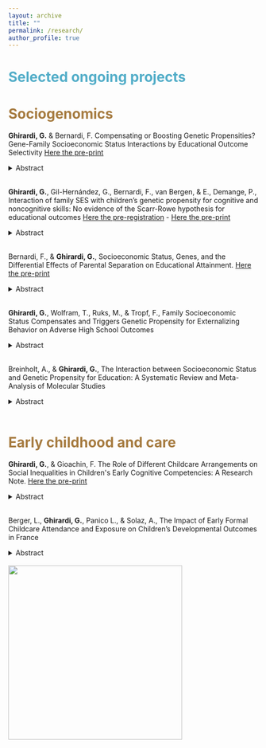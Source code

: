 ```yaml
---
layout: archive
title: ""
permalink: /research/
author_profile: true
---
```


# <span style="color:#52adc8"> Selected ongoing projects </span>

# <span style="color:#a67b40"> Sociogenomics </span>

**Ghirardi, G.** & Bernardi, F. Compensating or Boosting Genetic Propensities? Gene-Family Socioeconomic Status Interactions by Educational Outcome Selectivity [Here the pre-print](https://osf.io/preprints/socarxiv/2xny7/)  
<details>
<summary>Abstract</summary>
This study investigates the extent to which the genetic propensity for education - measured using the polygenic index (PGI) for educational attainment – matters more for the final educational attainment of high or low socio-economic status (SES) students. We propose a model integrating social stratification theories, such as the compensatory and boosting advantage models, into sociogenomics, highlighting the role of educational outcome selectivity. Our model predicts that for low selective educational outcomes (e.g., high school completion), the PGI for education matters more for low- SES individuals, while for highly selective outcomes (e.g., graduate school completion), it matters more for high-SES individuals. We test our model using the National Longitudinal Study of Adolescent to Adult Health, the Health and Retirement Study, and the Wisconsin Longitudinal Study. The results corroborate our predictions and are robust to alternative models’ specifications. Our theoretical model explains previous heterogeneous findings and can be generalized to develop testable hypotheses for other cohorts in the US and other countries.
</details>
<br>


**Ghirardi, G.**, Gil-Hernández, G., Bernardi, F., van Bergen, & E., Demange, P., Interaction of family SES with children’s genetic propensity for cognitive and noncognitive skills: No evidence of the Scarr-Rowe hypothesis for educational outcomes [Here the pre-registration](https://archive.org/details/osf-registrations-g68x9-v1) - [Here the pre-print](https://publications.jrc.ec.europa.eu/repository/handle/JRC135358)
<details>
<summary>Abstract</summary>
This study examines the role of genes and environments in predicting educational outcomes. We test the Scarr-Rowe hypothesis, suggesting that enriched environments enable genetic potential to unfold, and the compensatory advantage hypothesis, proposing that low genetic endowments have less impact on education for children from high socio-economic status (SES) families. We use a pre-registered design with Netherlands Twin Register data (426 ≤ n individuals ≤ 3,875). We build polygenic indexes (PGIs) for cognitive and noncognitive skills to predict seven educational outcomes across three designs (between-family, within-family, and trio) accounting for different confounding sources, totalling 2x7x3=42 analyses. Cognitive PGIs, noncognitive PGIs, and parental education positively predict educational outcomes. Supporting the compensatory hypothesis, 36/42 PGIxSES interactions are negative, but only three are significant after multiple-testing corrections (p-value < 0.007). In contrast, the Scarr-Rowe hypothesis lacks empirical support, with just three non-significant positive interactions. Overall, we emphasise the need for future replication studies in larger samples. Our findings suggest mixing social stratification and behavioural genetics theories to illuminate the complex interplay between genes and social environments. 
</details>
<br>

Bernardi, F., & **Ghirardi, G.**, Socioeconomic Status, Genes, and the Differential Effects of Parental Separation on Educational Attainment. [Here the pre-print](https://osf.io/preprints/socarxiv/rgzd7)
<details>
<summary>Abstract</summary>
Prior research has consistently documented a more pronounced negative impact of parental separation on educational attainment among children from high socio-economic status (SES) backgrounds. This study leverages molecular data to investigate how the parental separation penalty on educational attainment varies by SES and children’s genetic propensity for education. We replicate the analysis on two distinct datasets, the National Longitudinal Study of Adolescent to Adult Health (Add Health) and the Health and Retirement Study (HRS), using two different dependent variables, the probability of college attainment and years of education, parametric (OLS and logit) and non-parametric models (LOWESS) and mother’s education as an indicator of family SES. Our results show that the parental separation penalty clusters among high-SES students with a low genetic propensity for education. While for high-SES students with non-separated parents, the probability of college attainment and completing more years of education is largely independent of their genetic propensity for education, it notably reduces if they have a low genetic propensity for education and their parents separate. These findings suggest that when high-SES parents separate, they experience a reduced capacity to compensate for their children's low genetic propensity for education on college attainment and years of education.
</details>
<br>

**Ghirardi, G.**, Wolfram, T., Ruks, M., & Tropf, F., Family Socioeconomic Status Compensates and Triggers 
Genetic Propensity for Externalizing Behavior on Adverse High School Outcomes
<details>
<summary>Abstract</summary>
Previous research has investigated how genetic propensities for educational attainment and family socioeconomic status (SES) interact in shaping educational outcomes. Theoretical considerations in this line of research are leading to the Scarr-Rowe hypothesis, that genetic effects are stronger in higher SES compared to lower SES families, and genetic propensities for education are interpreted as encoding genetic potential for cognitive ability. However, various mechanisms link the genome and educational outcomes and require tailor-made theoretical consideration. This study specifically focuses on the children's genetic propensity for externalising behaviour to investigate whether this genetic propensity affects children’s likelihood of experiencing adverse educational outcomes in high school and whether this relationship varies by family SES. Drawing upon behavioural genetics and social stratification theories— the compensatory advantage or social control and diathesis-stress models—we test the predicted stronger association between the genetic propensity for externalising behaviours and adverse school outcomes among low-SES children compared to their high-SES peers. Using data from the National Longitudinal Study of Adolescent to Adult Health (Add Health) from the US, we construct a polygenic index (PGI) for externalising behaviours, and we look at different adverse high-school educational outcomes, such as school failure, suspension, expulsion, absence, and misbehaviours. The findings reveal two key insights. First, a higher genetic propensity for externalising behaviours increases the likelihood of experiencing adverse high-school outcomes. Second, the genetic propensity for externalising behaviours is more predictive of adverse high-school educational outcomes among low-SES children compared to high-SES children. The robustness of these findings is confirmed through several checks, including replication with the British National Child Development Study (NCDS), alternative modelling, correcting for biases in polygenic scores, and using various socioeconomic status measures. Our results suggest that high-SES families compensate for their children's high genetic propensity for externalising behaviours, whereas low-SES families trigger these genetic propensities in their children. 
</details>
<br>

Breinholt, A., & **Ghirardi, G.**, The Interaction between Socioeconomic Status and Genetic Propensity for Education:
A Systematic Review and Meta-Analysis of Molecular Studies 
<details>
<summary>Abstract</summary>
A growing body of research investigates whether genetic influences on educational outcomes can be suppressed or boosted by the environment in which an individual lives. Indeed, several studies have examined the interaction between the genetic propensity for education and the socioeconomic status (SES) of the family of origin, the neighborhood, or school - so-called GxSES studies. However, results are mixed. Some studies find stronger associations between genetic propensities and educational outcomes in high-SES environments, while other studies find stronger associations in low-SES environments. In this work, we conduct a systematic review and meta-analysis of studies that investigated the interaction between genetic propensity for education and SES on measures of educational attainment and achievement. We focus on studies relying on molecular genetic information in the form of polygenic indices (PGI). This study aims to answer the following questions: (1) Does the genetic propensity for education matter more for educational outcomes in high or low-SES environments? (2) Which factors may explain the inconsistent findings of the previous literature? To address these questions, we collect results from both published and working papers investigating the interaction of interest and using molecular data.
</details>
<br>

# <span style="color:#a67b40"> Early childhood and care </span>

**Ghirardi, G.**, & Gioachin, F. The Role of Different Childcare Arrangements on Social Inequalities in Children's Early Cognitive Competencies: A Research Note. [Here the pre-print](https://osf.io/preprints/socarxiv/9q6fk)
<details>
<summary>Abstract</summary>
This research note investigates how childcare arrangements under age three affect early social inequalities in children’s competencies, relying on a novel decomposition approach (Yu and Elwert 2023). This approach allows us to provide a comprehensive evaluation of different childcare arrangements within a potential outcome framework, revealing not only the overall relevance of each childcare arrangement but also the importance of specific channels impacting social disparities such as prevalence (unequal exposure), effect (heterogeneous effect), and selection (within-group propensity to treatment). Using the newborn cohort of the German National Educational Panel Study (NEPS - SC1), we assess the impact of early childhood education and care (ECEC), family day-care, grandparental care, and exclusive parental care on children’s competencies in mathematics and vocabulary at ages 4 and 5. Findings highlight ECEC as the most effective approach in reducing social disparities, positively influencing children from lower socio-economic backgrounds. Conversely, exclusive parental care and family day-care increase social disparities, benefiting children from higher socio-economic backgrounds while negatively affecting those from lower backgrounds. This comprehensive evaluation identifies channels impacting social inequalities, contributing to understanding the nuanced role of childcare arrangements in shaping early social inequalities in children’s competencies.
</details>
<br>
  
Berger, L., **Ghirardi, G.**, Panico L., & Solaz, A., The Impact of Early Formal Childcare Attendance and Exposure on Children’s Developmental Outcomes in France
<details>
<summary>Abstract</summary>
The importance of early childhood education and care (ECEC) for fostering children’s development and reducing early inequalities is widely recognized by previous studies. However, much of this evidence refers to pre-school (i.e., to 3-to 5-year-olds), and mainly stems from randomized evaluations of small-scale intensive programs based in the United States and other English-speaking countries. This study thus examines the impact of ECEC under the age of 3 on children’s development and its role in tackling the early social inequality in such outcomes in France. We ask whether attending ECEC at age 2 has a positive (or negative) impact on children’s developmental outcomes and if the role of ECEC on child development is different according to the family’s socio-economic status (SES). We address these questions, using the Étude Longitudinale Français depuis l’Enfance (Elfe), and ordinary least squares (OLS) models with inverse probability weight (IPW) to account for confounding bias possibly arising from selection into care arrangements. Our findings show that ECEC attendance positively affects children’s development and that disadvantaged children benefit more in children’s global development from attending ECEC. These results suggest that ECEC institutions may be an effective tool to reduce social inequalities in some, but not all, early child developmental outcomes.
</details>
<br>




<img src="http://gaiaghirardi.github.io/images/re.jpeg" width="350" />
